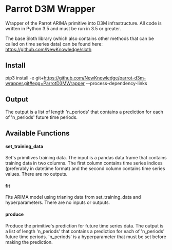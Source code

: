 # Parrot D3M Wrapper
Wrapper of the Parrot ARIMA primitive into D3M infrastructure. All code is written in Python 3.5 and must be run in 3.5 or greater. 

The base Sloth library (which also contains other methods that can be called on time series data) can be found here: https://github.com/NewKnowledge/sloth

## Install

pip3 install -e git+https://github.com/NewKnowledge/parrot-d3m-wrapper.git#egg=ParrotD3MWrapper --process-dependency-links

## Output
 The output is a list of length 'n_periods' that contains a prediction for each of 'n_periods' future time periods.

## Available Functions

#### set_training_data

Set's primitives training data. The input is a pandas data frame that contains training data in two columns. The first column contains time series indices (preferably in datetime format) and the second column contains time series values. There are no outputs. 

#### fit

Fits ARIMA model using trianing data from set_training_data and hyperparameters. There are no inputs or outputs. 

#### produce
Produce the primitive's prediction for future time series data. The output is a list of length 'n_periods' that contains a prediction for each of 'n_periods' future time periods. 'n_periods' is a hyperparameter that must be set before making the prediction.

